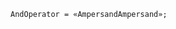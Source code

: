 <!-- This file is generated automatically by infrastructure scripts. Please don't edit by hand. -->

```{ .ebnf .slang-ebnf #AndOperator }
AndOperator = «AmpersandAmpersand»;
```
